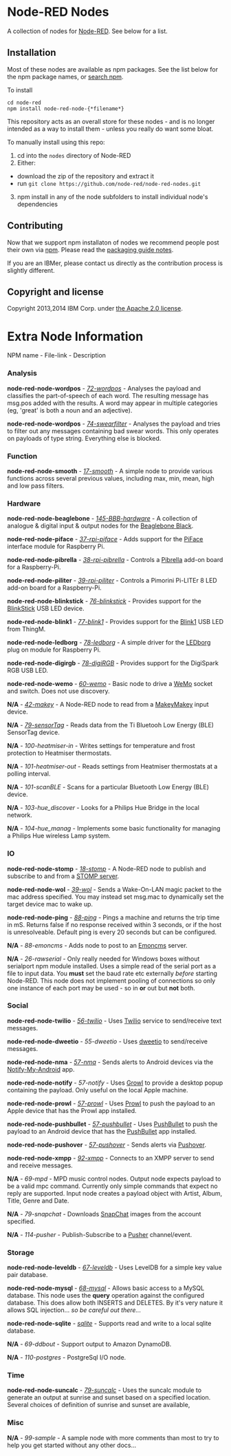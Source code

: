# Node-RED Nodes

A collection of nodes for [Node-RED](http://nodered.org). See below for a list.

## Installation

Most of these nodes are available as npm packages. See the list below for the npm package names, or [search npm](https://www.npmjs.org/search?q=node-red-node).

To install

    cd node-red
    npm install node-red-node-{*filename*}

This repository acts as an overall store for these nodes - and is no longer intended as a way to install them - unless you really do want some bloat.

To manually install using this repo:

1. cd into the `nodes` directory of Node-RED
2. Either:
  - download the zip of the repository and extract it
  - run `git clone https://github.com/node-red/node-red-nodes.git`
3. npm install in any of the node subfolders to install individual node's dependencies

## Contributing

Now that we support npm installaton of nodes we recommend people post their own via [npm](https://www.npmjs.org/). Please read the [packaging guide notes](http://nodered.org/docs/creating-nodes/packaging.html).

If you are an IBMer, please contact us directly as the contribution process is slightly different.


## Copyright and license

Copyright 2013,2014 IBM Corp. under [the Apache 2.0 license](LICENSE).

# Extra Node Information

NPM name - File-link - Description

### Analysis

**node-red-node-wordpos** - *[72-wordpos](analysis/wordpos)* - Analyses the payload and classifies the part-of-speech of each word. The resulting message has msg.pos added with the results. A word may appear in multiple categories (eg, 'great' is both a noun and an adjective).

**node-red-node-wordpos** - *[74-swearfilter](analysis/swearfilter)* - Analyses the payload and tries to filter out any messages containing bad swear words. This only operates on payloads of type string. Everything else is blocked.

### Function

**node-red-node-smooth** - *[17-smooth](analysis/smooth)*  - A simple node to provide various functions across several previous values, including max, min, mean, high and low pass filters.

### Hardware

**node-red-node-beaglebone** - *[145-BBB-hardware](hardware/BBB)* - A collection of analogue & digital input & output nodes for the [Beaglebone Black](http://beagleboard.org/black).

**node-red-node-piface** - *[37-rpi-piface](hardware/PiFace)* - Adds support for the [PiFace](http://www.piface.org.uk/) interface module for Raspberry Pi.

**node-red-node-pibrella** - *[38-rpi-pibrella](hardware/Pibrella)* - Controls a [Pibrella](http://pibrella.com/) add-on board for a Raspberry-Pi.

**node-red-node-piliter** - *[39-rpi-piliter](hardware/PiLiter)* - Controls a Pimorini Pi-LITEr 8 LED add-on board for a Raspberry-Pi.

**node-red-node-blinkstick** - *[76-blinkstick](hardware/blinkstick)* - Provides support for the [BlinkStick](http://www.blinkstick.com/) USB LED device.

**node-red-node-blink1** - *[77-blink1](hardware/blink1)* - Provides support for the [Blink1](http://blink1.thingm.com/) USB LED from ThingM.

**node-red-node-ledborg** - *[78-ledborg](hardware/LEDborg)* - A simple driver for the [LEDborg](https://www.piborg.org/ledborg) plug on module for Raspberry Pi.

**node-red-node-digirgb** - *[78-digiRGB](hardware/digiRGB)* - Provides support for the DigiSpark RGB USB LED.

**node-red-node-wemo** - *[60-wemo](hardware/wemo)* - Basic node to drive a [WeMo](http://www.belkin.com/us/Products/home-automation/c/wemo-home-automation/) socket and switch. Does not use discovery.

**N/A** - *[42-makey](hardware/makey)* - A Node-RED node to read from a [MakeyMakey](http://www.makeymakey.com/) input device.

**N/A** - *[79-sensorTag](hardware/sensorTag)* - Reads data from the Ti Bluetooh Low Energy (BLE) SensorTag device.

**N/A** - *100-heatmiser-in* - Writes settings for temperature and frost protection to Heatmiser thermostats.

**N/A** - *101-heatmiser-out* - Reads settings from Heatmiser thermostats at a polling interval.

**N/A** - *101-scanBLE* - Scans for a particular Bluetooth Low Energy (BLE) device.

**N/A** - *103-hue_discover* - Looks for a Philips Hue Bridge in the local network.

**N/A** - *104-hue_manag* - Implements some basic functionality for managing a Philips Hue wireless Lamp system.

### IO

**node-red-node-stomp** - *[18-stomp](io/stomp)* - A Node-RED node to publish and subscribe to and from a [STOMP server](https://stomp.github.io/implementations.html#STOMP_Servers).

**node-red-node-wol** - *[39-wol](io/wol)* - Sends a Wake-On-LAN magic packet to the mac address specified. You may instead set msg.mac to dynamically set the target device mac to wake up.

**node-red-node-ping** - *[88-ping](io/ping)* - Pings a machine and returns the trip time in mS. Returns false if no response received within 3 seconds, or if the host is unresolveable. Default ping is every 20 seconds but can be configured.

**N/A** - *88-emoncms* - Adds node to post to an [Emoncms](http://emoncms.org/) server.

**N/A** - *26-rawserial* - Only really needed for Windows boxes without serialport npm module installed.
Uses a simple read of the serial port as a file to input data. You **must** set the baud rate etc externally *before* starting Node-RED. This node does not implement pooling of connections so only one instance of each port may be used - so in **or** out but **not** both.

### Social

**node-red-node-twilio** - *[56-twilio](social/twilio)* - Uses [Twilio](https://www.twilio.com/) service to send/receive text messages.

**node-red-node-dweetio** - *55-dweetio* - Uses [dweetio](https://dweet.io/) to send/receive messages.

**node-red-node-nma** - *[57-nma](social/nma)* - Sends alerts to Android devices via the [Notify-My-Android](http://www.notifymyandroid.com/) app.

**node-red-node-notify** - *57-notify* - Uses [Growl](http://growl.info/) to provide a desktop popup containing the payload. Only useful on the local Apple machine.

**node-red-node-prowl** - *[57-prowl](social/prowl)* - Uses [Prowl](http://www.prowlapp.com/) to push the payload to an Apple device that has the Prowl app installed.

**node-red-node-pushbullet** - *[57-pushbullet](social/pushbullet)* - Uses [PushBullet](https://www.pushbullet.com/) to push the payload to an Android device that has the [PushBullet](https://www.pushbullet.com/) app installed.

**node-red-node-pushover** - *[57-pushover](social/pushover)* - Sends alerts via [Pushover](https://pushover.net/).

**node-red-node-xmpp** - *[92-xmpp](social/xmpp)* - Connects to an XMPP server to send and receive messages.

**N/A** - *69-mpd* - MPD music control nodes. Output node expects payload to be a valid mpc command. Currently only simple commands that expect no reply are supported. Input node creates a payload object with Artist, Album, Title, Genre and Date.

**N/A** - *79-snapchat* - Downloads [SnapChat](https://www.snapchat.com/) images from the account specified.

**N/A** - *114-pusher* - Publish-Subscribe to a [Pusher](http://pusher.com/) channel/event.

### Storage

**node-red-node-leveldb** - *[67-leveldb](storage/leveldb)* - Uses LevelDB for a simple key value pair database.

**node-red-node-mysql** - *[68-mysql](storage/mysql)* - Allows basic access to a MySQL database. This node uses the **query** operation against the configured database. This does allow both INSERTS and DELETES. By it's very nature it allows SQL injection... *so be careful out there...*

**node-red-node-sqlite** - *[sqlite](storage/sqlite)* - Supports read and write to a local sqlite database.

**N/A** - *69-ddbout* - Support output to Amazon DynamoDB.

**N/A** - *110-postgres* - PostgreSql I/O node.

### Time

**node-red-node-suncalc** - *[79-suncalc](time)* - Uses the suncalc module to generate an output at sunrise and sunset based on a specified location. Several choices of definition of sunrise and sunset are available,

### Misc

**N/A** - *99-sample* - A sample node with more comments than most to try to help you get started without any other docs...
